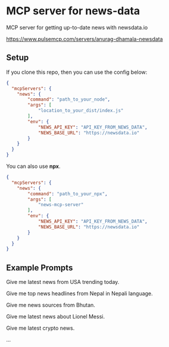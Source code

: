 # MCP server for news-data

MCP server for getting up-to-date news with newsdata.io

https://www.pulsemcp.com/servers/anurag-dhamala-newsdata

## Setup

If you clone this repo, then you can use the config below:

```json
{
  "mcpServers": {
    "news": {
        "command": "path_to_your_node",
        "args": [
            "location_to_your_dist/index.js"
        ],
        "env": {
            "NEWS_API_KEY": "API_KEY_FROM_NEWS_DATA",
            "NEWS_BASE_URL": "https://newsdata.io"
        }
    }
  }
}

```

You can also use <b>npx</b>.

```json
{
  "mcpServers": {
    "news": {
        "command": "path_to_your_npx",
        "args": [
            "news-mcp-server"
        ],
        "env": {
            "NEWS_API_KEY": "API_KEY_FROM_NEWS_DATA",
            "NEWS_BASE_URL": "https://newsdata.io"
        }
    }
  }
}

```




## Example Prompts

Give me latest news from USA trending today.

Give me top news headlines from Nepal in Nepali language.

Give me news sources from Bhutan.

Give me latest news about Lionel Messi.

Give me latest crypto news.

...
